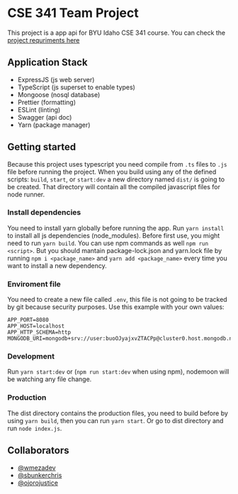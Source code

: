 # CSE 341 Team Project

This project is a app api for BYU Idaho CSE 341 course. You can check the [project requriments here](./docs/PROJECTREQ.md)

## Application Stack

- ExpressJS (js web server)
- TypeScript (js superset to enable types)
- Mongoose (nosql database)
- Prettier (formatting)
- ESLint (linting)
- Swagger (api doc)
- Yarn (package manager)

## Getting started

Because this project uses typescript you need compile from `.ts` files to `.js` file before running the project. When you build using any of the defined scripts: `build`, `start`, or `start:dev` a new directory named `dist/` is going to be created. That directory will contain all the compiled javascript files for node runner.

### Install dependencies

You need to install yarn globally before running the app. Run `yarn install` to install all js dependencies (node_modules). Before first use, you might need to run `yarn build`. You can use npm commands as well `npm run <script>`. But you should mantain package-lock.json and yarn.lock file by running `npm i <package_name>` and `yarn add <package_name>` every time you want to install a new dependency.

### Enviroment file

You need to create a new file called `.env`, this file is not going to be tracked by git because security purposes. Use this example with your own values:

```
APP_PORT=8080
APP_HOST=localhost
APP_HTTP_SCHEMA=http
MONGODB_URI=mongodb+srv://user:buoOJyajxvZTACPp@cluster0.host.mongodb.net
```

### Development

Run `yarn start:dev` or (`npm run start:dev` when using npm), nodemoon will be watching any file change.

### Production

The dist directory contains the production files, you need to build before by using `yarn build`, then you can run `yarn start`. Or go to dist directory and run `node index.js`.

## Collaborators

- [@wmezadev](https://github.com/wmezadev/)
- [@sbunkerchris](https://github.com/sbunkerchris)
- [@ojorojustice](https://github.com/ojorojustice)
